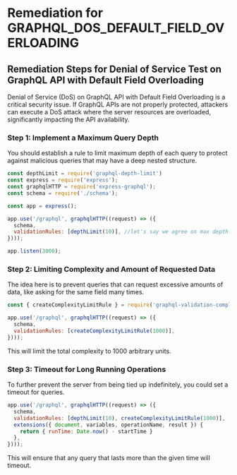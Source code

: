 # Remediation for GRAPHQL_DOS_DEFAULT_FIELD_OVERLOADING

## Remediation Steps for Denial of Service Test on GraphQL API with Default Field Overloading
Denial of Service (DoS) on GraphQL API with Default Field Overloading is a critical security issue. If GraphQL APIs are not properly protected, attackers can execute a DoS attack where the server resources are overloaded, significantly impacting the API availability.

### Step 1: Implement a Maximum Query Depth

You should establish a rule to limit maximum depth of each query to protect against malicious queries that may have a deep nested structure.
  
```javascript
const depthLimit = require('graphql-depth-limit')
const express = require('express');
const graphqlHTTP = require('express-graphql');
const schema = require('./schema');

const app = express();

app.use('/graphql', graphqlHTTP((request) => ({
  schema,
  validationRules: [depthLimit(10)], //let's say we agree on max depth of 10
})));

app.listen(3000);
```

### Step 2: Limiting Complexity and Amount of Requested Data

The idea here is to prevent queries that can request excessive amounts of data, like asking for the same field many times.

```javascript
const { createComplexityLimitRule } = require('graphql-validation-complexity');

app.use('/graphql', graphqlHTTP((request) => ({
  schema,
  validationRules: [createComplexityLimitRule(1000)],
})));
```
This will limit the total complexity to 1000 arbitrary units.

### Step 3: Timeout for Long Running Operations

To further prevent the server from being tied up indefinitely, you could set a timeout for queries. 

```javascript
app.use('/graphql', graphqlHTTP((request) => ({
  schema,
  validationRules: [depthLimit(10), createComplexityLimitRule(1000)],
  extensions({ document, variables, operationName, result }) {
    return { runTime: Date.now() - startTime }
  },
})));
```
This will ensure that any query that lasts more than the given time will timeout.